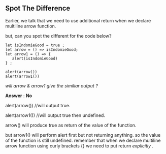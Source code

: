 ## Spot The Difference

Earlier, we talk that we need to use additional return when we declare multiline arrow function.

but, can you spot the different for the code below?

```
let isIndomieGood = true ;
let arrow = () => isIndomieGood;
let arrow1 = () => {
   alert(isIndomieGood)
} ;  

alert(arrow())
alert(arrow1())
```
*will arrow & arrow1 give the similiar output ?*

**Answer** : **No**

alert(arrow()) //will output true.

alert(arrow1()) //will output true then undefined.

arrow() will produce true as return of the value of the function. 

but arrow1() will perform alert first but not returning anything. so the value of the function is still undefined. 
remember that when we declare multiline arrow function using curly brackets {} we need to put return *explicitly* .
